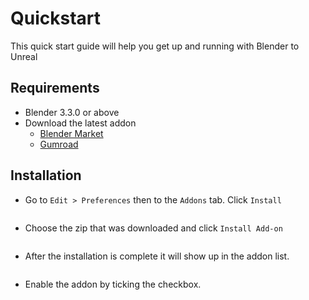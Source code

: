 # Quickstart

This quick start guide will help you get up and running with Blender to Unreal

## Requirements

- Blender 3.3.0 or above
- Download the latest addon
    - [Blender Market](https://blendermarket.com/products/blender-to-unreal)
    - [Gumroad](https://b3dhub.gumroad.com/l/blender-to-unreal)

## Installation

- Go to `Edit > Preferences` then to the `Addons` tab. Click `Install`

<p><img :src="$withBase('/img/installation.png')" alt='' /></p>

- Choose the zip that was downloaded and click `Install Add-on`
  
<p><img :src="$withBase('/img/installation1.png')" alt='' /></p>

- After the installation is complete it will show up in the addon list.

<p><img :src="$withBase('/img/addon_disable.png')" alt='' /></p>

- Enable the addon by ticking the checkbox.

<p><img :src="$withBase('/img/addon_enable.png')" alt='' /></p>